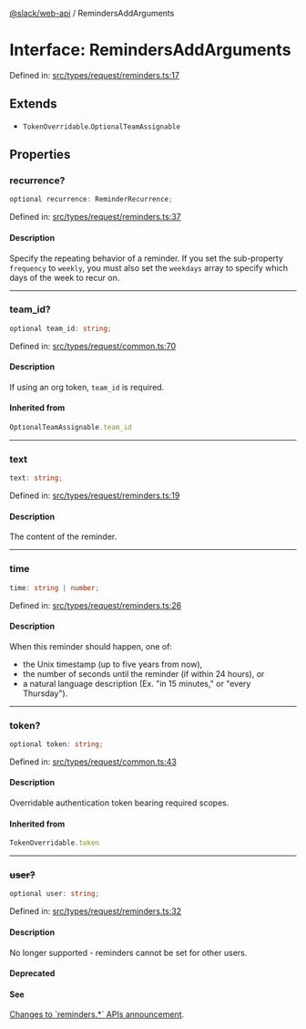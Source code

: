 [@slack/web-api](../index.md) / RemindersAddArguments

# Interface: RemindersAddArguments

Defined in: [src/types/request/reminders.ts:17](https://github.com/slackapi/node-slack-sdk/blob/main/packages/web-api/src/types/request/reminders.ts#L17)

## Extends

- `TokenOverridable`.`OptionalTeamAssignable`

## Properties

### recurrence?

```ts
optional recurrence: ReminderRecurrence;
```

Defined in: [src/types/request/reminders.ts:37](https://github.com/slackapi/node-slack-sdk/blob/main/packages/web-api/src/types/request/reminders.ts#L37)

#### Description

Specify the repeating behavior of a reminder. If you set the sub-property `frequency` to `weekly`,
you must also set the `weekdays` array to specify which days of the week to recur on.

***

### team\_id?

```ts
optional team_id: string;
```

Defined in: [src/types/request/common.ts:70](https://github.com/slackapi/node-slack-sdk/blob/main/packages/web-api/src/types/request/common.ts#L70)

#### Description

If using an org token, `team_id` is required.

#### Inherited from

```ts
OptionalTeamAssignable.team_id
```

***

### text

```ts
text: string;
```

Defined in: [src/types/request/reminders.ts:19](https://github.com/slackapi/node-slack-sdk/blob/main/packages/web-api/src/types/request/reminders.ts#L19)

#### Description

The content of the reminder.

***

### time

```ts
time: string | number;
```

Defined in: [src/types/request/reminders.ts:26](https://github.com/slackapi/node-slack-sdk/blob/main/packages/web-api/src/types/request/reminders.ts#L26)

#### Description

When this reminder should happen, one of:
- the Unix timestamp (up to five years from now),
- the number of seconds until the reminder (if within 24 hours), or
- a natural language description (Ex. "in 15 minutes," or "every Thursday").

***

### token?

```ts
optional token: string;
```

Defined in: [src/types/request/common.ts:43](https://github.com/slackapi/node-slack-sdk/blob/main/packages/web-api/src/types/request/common.ts#L43)

#### Description

Overridable authentication token bearing required scopes.

#### Inherited from

```ts
TokenOverridable.token
```

***

### ~~user?~~

```ts
optional user: string;
```

Defined in: [src/types/request/reminders.ts:32](https://github.com/slackapi/node-slack-sdk/blob/main/packages/web-api/src/types/request/reminders.ts#L32)

#### Description

No longer supported - reminders cannot be set for other users.

#### Deprecated

#### See

[Changes to \`reminders.\*\` APIs announcement](https://docs.slack.dev/changelog/2023-07-its-later-already-for-stars-and-reminders).
